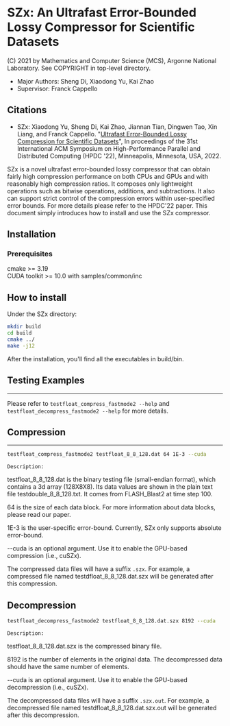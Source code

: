 SZx: An Ultrafast Error-Bounded Lossy Compressor for Scientific Datasets
=====
 (C) 2021 by Mathematics and Computer Science (MCS), Argonne National Laboratory.
       See COPYRIGHT in top-level directory.

* Major Authors: Sheng Di, Xiaodong Yu, Kai Zhao 
* Supervisor: Franck Cappello

## Citations
* SZx: Xiaodong Yu, Sheng Di, Kai Zhao, Jiannan Tian, Dingwen Tao, Xin Liang, and Franck Cappello. "[Ultrafast Error-Bounded Lossy Compression for Scientific Datasets](https:)", In proceedings of the 31st International ACM Symposium on High-Performance Parallel and Distributed Computing (HPDC '22), Minneapolis, Minnesota, USA, 2022.

SZx is a novel ultrafast error-bounded lossy compressor that can obtain fairly high compression performance on both CPUs and GPUs and with reasonably high compression ratios. It composes only lightweight operations such as bitwise operations, additions, and subtractions. It also can support strict control of the compression errors within user-specified error bounds. For more details please refer to the HPDC'22 paper. This document simply introduces how to install and use the SZx compressor.  

## Installation

### Prerequisites
cmake >= 3.19 <br />
CUDA toolkit >= 10.0 with samples/common/inc

## How to install
Under the SZx directory:
```bash
mkdir build
cd build
cmake ../
make -j12
```

After the installation, you'll find all the executables in build/bin.

## Testing Examples
--------------------------------------

Please refer to ```testfloat_compress_fastmode2 --help``` and ```testfloat_decompress_fastmode2 --help``` for more details.

## Compression
--------------
```bash
testfloat_compress_fastmode2 testfloat_8_8_128.dat 64 1E-3 --cuda
```

`Description: `

testfloat_8_8_128.dat is the binary testing file (small-endian format), which contains a 3d array (128X8X8). Its data values are shown in the plain text file testdouble_8_8_128.txt. It comes from FLASH_Blast2  at time step 100. 

64 is the size of each data block. For more information about data blocks, please read our paper.

1E-3 is the user-specific error-bound. Currently, SZx only supports absolute error-bound.

--cuda is an optional argument. Use it to enable the GPU-based compression (i.e., cuSZx).

The compressed data files will have a suffix `.szx`. For example, a compressed file named testdfloat_8_8_128.dat.szx will be generated after this compression.

## Decompression

```bash
testfloat_decompress_fastmode2 testfloat_8_8_128.dat.szx 8192 --cuda
```

`Description: `

testfloat_8_8_128.dat.szx is the compressed binary file. 

8192 is the number of elements in the original data. The decompressed data should have the same number of elements.

--cuda is an optional argument. Use it to enable the GPU-based decompression (i.e., cuSZx).

The decompressed data files will have a suffix `.szx.out`. For example, a decompressed file named testdfloat_8_8_128.dat.szx.out will be generated after this decompression.

